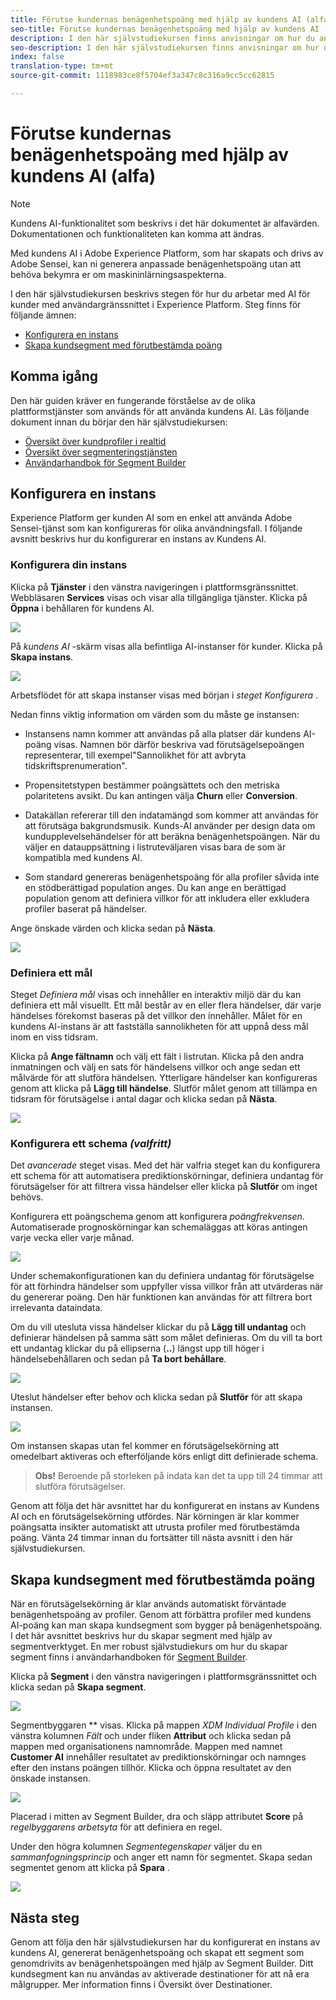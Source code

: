 ```yaml
---
title: Förutse kundernas benägenhetspoäng med hjälp av kundens AI (alfa)
seo-title: Förutse kundernas benägenhetspoäng med hjälp av kundens AI (alfa)
description: I den här självstudiekursen finns anvisningar om hur du använder AI för kunder (alfa)
seo-description: I den här självstudiekursen finns anvisningar om hur du använder AI för kunder (alfa)
index: false
translation-type: tm+mt
source-git-commit: 1118983ce8f5704ef3a347c8c316a9cc5cc62815

---
```



# Förutse kundernas benägenhetspoäng med hjälp av kundens AI (alfa)

>[!NOTE]
>Kundens AI-funktionalitet som beskrivs i det här dokumentet är alfavärden. Dokumentationen och funktionaliteten kan komma att ändras.

Med kundens AI i Adobe Experience Platform, som har skapats och drivs av Adobe Sensei, kan ni generera anpassade benägenhetspoäng utan att behöva bekymra er om maskininlärningsaspekterna.

I den här självstudiekursen beskrivs stegen för hur du arbetar med AI för kunder med användargränssnittet i Experience Platform. Steg finns för följande ämnen:

* [Konfigurera en instans](#configure-an-instance)
* [Skapa kundsegment med förutbestämda poäng](#create-customer-segments-with-predicted-scores)

## Komma igång

Den här guiden kräver en fungerande förståelse av de olika plattformstjänster som används för att använda kundens AI. Läs följande dokument innan du börjar den här självstudiekursen:

* [Översikt över kundprofiler i realtid](https://www.adobe.io/apis/experienceplatform/home/profile-identity-segmentation/profile-identity-segmentation-services.html#!api-specification/markdown/narrative/technical_overview/unified_profile_architectural_overview/unified_profile_architectural_overview.md)
* [Översikt över segmenteringstjänsten](https://www.adobe.io/apis/experienceplatform/home/profile-identity-segmentation/profile-identity-segmentation-services.html#!api-specification/markdown/narrative/technical_overview/segmentation/segmentation-overview.md)
* [Användarhandbok för Segment Builder](https://www.adobe.io/apis/experienceplatform/home/profile-identity-segmentation/profile-identity-segmentation-services.html#!api-specification/markdown/narrative/technical_overview/segmentation/segment-builder-guide.md)

## Konfigurera en instans

Experience Platform ger kunden AI som en enkel att använda Adobe Sensei-tjänst som kan konfigureras för olika användningsfall. I följande avsnitt beskrivs hur du konfigurerar en instans av Kundens AI.

### Konfigurera din instans

Klicka på **Tjänster** i den vänstra navigeringen i plattformsgränssnittet. Webbläsaren **Services** visas och visar alla tillgängliga tjänster. Klicka på **Öppna** i behållaren för kundens AI.

![](./images/service.png)

På *kundens AI* -skärm visas alla befintliga AI-instanser för kunder. Klicka på **Skapa instans**.

![](./images/customer_ai.png)

Arbetsflödet för att skapa instanser visas med början i *steget Konfigurera* .

Nedan finns viktig information om värden som du måste ge instansen:

* Instansens namn kommer att användas på alla platser där kundens AI-poäng visas. Namnen bör därför beskriva vad förutsägelsepoängen representerar, till exempel&quot;Sannolikhet för att avbryta tidskriftsprenumeration&quot;.

* Propensitetstypen bestämmer poängsättets och den metriska polaritetens avsikt. Du kan antingen välja **Churn** eller **Conversion**.

* Datakällan refererar till den indatamängd som kommer att användas för att förutsäga bakgrundsmusik. Kunds-AI använder per design data om kundupplevelsehändelser för att beräkna benägenhetspoängen. När du väljer en datauppsättning i listruteväljaren visas bara de som är kompatibla med kundens AI.

* Som standard genereras benägenhetspoäng för alla profiler såvida inte en stödberättigad population anges. Du kan ange en berättigad population genom att definiera villkor för att inkludera eller exkludera profiler baserat på händelser.

Ange önskade värden och klicka sedan på **Nästa**.

![](./images/setup.png)

### Definiera ett mål

Steget *Definiera mål* visas och innehåller en interaktiv miljö där du kan definiera ett mål visuellt. Ett mål består av en eller flera händelser, där varje händelses förekomst baseras på det villkor den innehåller. Målet för en kundens AI-instans är att fastställa sannolikheten för att uppnå dess mål inom en viss tidsram.

Klicka på **Ange fältnamn** och välj ett fält i listrutan. Klicka på den andra inmatningen och välj en sats för händelsens villkor och ange sedan ett målvärde för att slutföra händelsen. Ytterligare händelser kan konfigureras genom att klicka på **Lägg till händelse**. Slutför målet genom att tillämpa en tidsram för förutsägelse i antal dagar och klicka sedan på **Nästa**.

![](./images/goal.png)

### Konfigurera ett schema *(valfritt)*

Det *avancerade* steget visas. Med det här valfria steget kan du konfigurera ett schema för att automatisera prediktionskörningar, definiera undantag för förutsägelser för att filtrera vissa händelser eller klicka på **Slutför** om inget behövs.

Konfigurera ett poängschema genom att konfigurera *poängfrekvensen*. Automatiserade prognoskörningar kan schemaläggas att köras antingen varje vecka eller varje månad.

![](./images/schedule.png)

Under schemakonfigurationen kan du definiera undantag för förutsägelse för att förhindra händelser som uppfyller vissa villkor från att utvärderas när du genererar poäng. Den här funktionen kan användas för att filtrera bort irrelevanta dataindata.

Om du vill utesluta vissa händelser klickar du på **Lägg till undantag** och definierar händelsen på samma sätt som målet definieras. Om du vill ta bort ett undantag klickar du på ellipserna (**..**) längst upp till höger i händelsebehållaren och sedan på **Ta bort behållare**.

![](./images/exclusion.png)

Uteslut händelser efter behov och klicka sedan på **Slutför** för att skapa instansen.

![](./images/advanced.png)

Om instansen skapas utan fel kommer en förutsägelsekörning att omedelbart aktiveras och efterföljande körs enligt ditt definierade schema.

>   **Obs!** Beroende på storleken på indata kan det ta upp till 24 timmar att slutföra förutsägelser.

Genom att följa det här avsnittet har du konfigurerat en instans av Kundens AI och en förutsägelsekörning utfördes. När körningen är klar kommer poängsatta insikter automatiskt att utrusta profiler med förutbestämda poäng. Vänta 24 timmar innan du fortsätter till nästa avsnitt i den här självstudiekursen.

## Skapa kundsegment med förutbestämda poäng

När en förutsägelsekörning är klar används automatiskt förväntade benägenhetspoäng av profiler. Genom att förbättra profiler med kundens AI-poäng kan man skapa kundsegment som bygger på benägenhetspoäng. I det här avsnittet beskrivs hur du skapar segment med hjälp av segmentverktyget. En mer robust självstudiekurs om hur du skapar segment finns i användarhandboken för [Segment Builder](https://www.adobe.io/apis/experienceplatform/home/profile-identity-segmentation/profile-identity-segmentation-services.html#!api-specification/markdown/narrative/technical_overview/segmentation/segment-builder-guide.md).

Klicka på **Segment** i den vänstra navigeringen i plattformsgränssnittet och klicka sedan på **Skapa segment**.

![](./images/segments.png)

Segmentbyggaren ** visas. Klicka på mappen *XDM Individual Profile* i den vänstra kolumnen *Fält* och under fliken **Attribut** och klicka sedan på mappen med organisationens namnområde. Mappen med namnet **Customer AI** innehåller resultatet av prediktionskörningar och namnges efter den instans poängen tillhör. Klicka och öppna resultatet av den önskade instansen.

![](./images/results.png)

Placerad i mitten av Segment Builder, dra och släpp attributet **Score** på *regelbyggarens arbetsyta* för att definiera en regel.

Under den högra kolumnen *Segmentegenskaper* väljer du en *sammanfogningsprincip* och anger ett namn för segmentet. Skapa sedan segmentet genom att klicka på **Spara** .

![](./images/properties.png)

## Nästa steg

Genom att följa den här självstudiekursen har du konfigurerat en instans av kundens AI, genererat benägenhetspoäng och skapat ett segment som genomdrivits av benägenhetspoängen med hjälp av Segment Builder. Ditt kundsegment kan nu användas av aktiverade destinationer för att nå era målgrupper. Mer information finns i Översikt över [](../destinations/destinations-overview.md) Destinationer.
